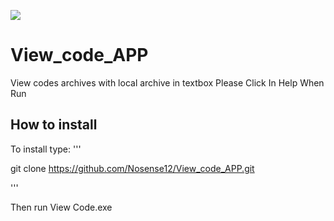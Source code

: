 ![](images/icon.ico)

# View_code_APP
View codes archives with local archive in textbox Please Click In Help When Run

## How to install
To install type:
'''

git clone https://github.com/Nosense12/View_code_APP.git

'''

Then run View Code.exe
